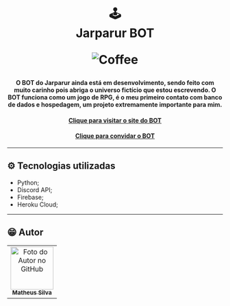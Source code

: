 <h1 align="center">
  🕹<br>Jarparur BOT
  
  ![Coffee](https://img.shields.io/badge/%C3%89%20tudo%20culpa-do%20caf%C3%A9-brown?style=for-the-badge)
</h1>

<h4 align="center">
  O BOT do Jarparur ainda está em desenvolvimento, sendo feito com muito carinho pois abriga o universo fictício que estou escrevendo. O BOT funciona como um jogo de RPG, é o meu primeiro contato com banco de dados e hospedagem, um projeto extremamente importante para mim.
<h4 align="center"><a href="https://jarparur.web.app">Clique para visitar o site do BOT</a></h4>
<h4 align="center"><a href="https://discord.com/oauth2/authorize?client_id=858120337660968960&permissions=8&scope=bot">Clique para convidar o BOT</a></h4>

  ---

## ⚙️ Tecnologias utilizadas

- Python;
- Discord API;
- Firebase;
- Heroku Cloud;

---

## 😁 Autor<br>
<table>
  <tr>
    <td align="center">
      <a href="https://github.com/matjsilva">
        <img src="https://avatars3.githubusercontent.com/u/54675543" width="100px;" alt="Foto do Autor no GitHub"/><br>
        <sub>
          <b>Matheus Silva</b>
        </sub>
      </a>
    </td>
  </tr>
</table>
